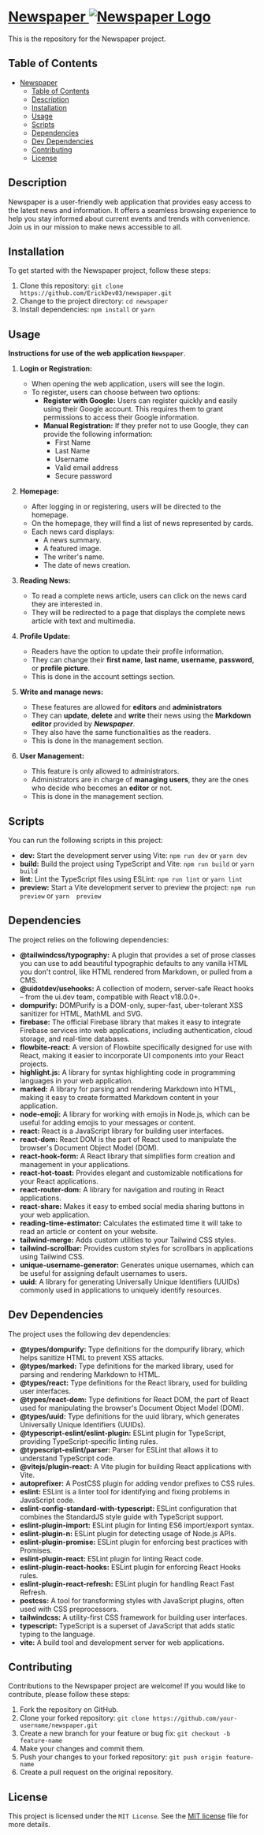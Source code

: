 # [Newspaper ![Newspaper Logo](https://img.icons8.com/ultraviolet/40/000000/news.png)](https://ericksosa-newspaper-mini-project.netlify.app/)

This is the repository for the Newspaper project.

## Table of Contents

- [Newspaper](#newspaper-)
  - [Table of Contents](#table-of-contents)
  - [Description](#description)
  - [Installation](#installation)
  - [Usage](#usage)
  - [Scripts](#scripts)
  - [Dependencies](#dependencies)
  - [Dev Dependencies](#dev-dependencies)
  - [Contributing](#contributing)
  - [License](#license)

## Description

Newspaper is a user-friendly web application that provides easy access to the latest news and information. It offers a seamless browsing experience to help you stay informed about current events and trends with convenience. Join us in our mission to make news accessible to all.

## Installation

To get started with the Newspaper project, follow these steps:

1. Clone this repository: `git clone https://github.com/ErickDev03/newspaper.git`
2. Change to the project directory: `cd newspaper`
3. Install dependencies: `npm install` or `yarn`

## Usage

**Instructions for use of the web application `Newspaper`**.

1. **Login or Registration:**

   - When opening the web application, users will see the login.
   - To register, users can choose between two options:
     - **Register with Google:** Users can register quickly and easily using their Google account. This requires them to grant permissions to access their Google information.
     - **Manual Registration:** If they prefer not to use Google, they can provide the following information:
       - First Name
       - Last Name
       - Username
       - Valid email address
       - Secure password

2. **Homepage:**

   - After logging in or registering, users will be directed to the homepage.
   - On the homepage, they will find a list of news represented by cards.
   - Each news card displays:
     - A news summary.
     - A featured image.
     - The writer's name.
     - The date of news creation.

3. **Reading News:**

   - To read a complete news article, users can click on the news card they are interested in.
   - They will be redirected to a page that displays the complete news article with text and multimedia.

4. **Profile Update:**

   - Readers have the option to update their profile information.
   - They can change their **first name**, **last name**, **username**, **password**, or **profile picture**.
   - This is done in the account settings section.

5. **Write and manage news:**

   - These features are allowed for **editors** and **administrators**
   - They can **update**, **delete** and **write** their news using the **Markdown editor** provided by ***Newspaper***.
   - They also have the same functionalities as the readers.
   - This is done in the management section.

6. **User Management:**
   - This feature is only allowed to administrators.
   - Administrators are in charge of **managing users**, they are the ones who decide who becomes an **editor** or not.
   - This is done in the management section.

## Scripts

You can run the following scripts in this project:

- **dev:** Start the development server using Vite: `npm run dev` or `yarn dev`
- **build:** Build the project using TypeScript and Vite: `npm run build` or `yarn build`
- **lint:** Lint the TypeScript files using ESLint: `npm run lint` or `yarn lint`
- **preview:** Start a Vite development server to preview the project: `npm run preview` or `yarn  preview`

## Dependencies

The project relies on the following dependencies:

- **@tailwindcss/typography:** A plugin that provides a set of prose classes you can use to add beautiful typographic defaults to any vanilla HTML you don't control, like HTML rendered from Markdown, or pulled from a CMS.
- **@uidotdev/usehooks:** A collection of modern, server-safe React hooks – from the ui.dev team, compatible with React v18.0.0+.
- **dompurify:** DOMPurify is a DOM-only, super-fast, uber-tolerant XSS sanitizer for HTML, MathML and SVG.
- **firebase:** The official Firebase library that makes it easy to integrate Firebase services into web applications, including authentication, cloud storage, and real-time databases.
- **flowbite-react:** A version of Flowbite specifically designed for use with React, making it easier to incorporate UI components into your React projects.
- **highlight.js:** A library for syntax highlighting code in programming languages in your web application.
- **marked:** A library for parsing and rendering Markdown into HTML, making it easy to create formatted Markdown content in your application.
- **node-emoji:** A library for working with emojis in Node.js, which can be useful for adding emojis to your messages or content.
- **react:** React is a JavaScript library for building user interfaces.
- **react-dom:** React DOM is the part of React used to manipulate the browser's Document Object Model (DOM).
- **react-hook-form:** A React library that simplifies form creation and management in your applications.
- **react-hot-toast:** Provides elegant and customizable notifications for your React applications.
- **react-router-dom:** A library for navigation and routing in React applications.
- **react-share:** Makes it easy to embed social media sharing buttons in your web application.
- **reading-time-estimator:** Calculates the estimated time it will take to read an article or content on your website.
- **tailwind-merge:** Adds custom utilities to your Tailwind CSS styles.
- **tailwind-scrollbar:** Provides custom styles for scrollbars in applications using Tailwind CSS.
- **unique-username-generator:** Generates unique usernames, which can be useful for assigning default usernames to users.
- **uuid:** A library for generating Universally Unique Identifiers (UUIDs) commonly used in applications to uniquely identify resources.

## Dev Dependencies

The project uses the following dev dependencies:

- **@types/dompurify:** Type definitions for the dompurify library, which helps sanitize HTML to prevent XSS attacks.
- **@types/marked:** Type definitions for the marked library, used for parsing and rendering Markdown to HTML.
- **@types/react:** Type definitions for the React library, used for building user interfaces.
- **@types/react-dom:** Type definitions for React DOM, the part of React used for manipulating the browser's Document Object Model (DOM).
- **@types/uuid:** Type definitions for the uuid library, which generates Universally Unique Identifiers (UUIDs).
- **@typescript-eslint/eslint-plugin:** ESLint plugin for TypeScript, providing TypeScript-specific linting rules.
- **@typescript-eslint/parser:** Parser for ESLint that allows it to understand TypeScript code.
- **@vitejs/plugin-react:** A Vite plugin for building React applications with Vite.
- **autoprefixer:** A PostCSS plugin for adding vendor prefixes to CSS rules.
- **eslint:** ESLint is a linter tool for identifying and fixing problems in JavaScript code.
- **eslint-config-standard-with-typescript:** ESLint configuration that combines the StandardJS style guide with TypeScript support.
- **eslint-plugin-import:** ESLint plugin for linting ES6 import/export syntax.
- **eslint-plugin-n:** ESLint plugin for detecting usage of Node.js APIs.
- **eslint-plugin-promise:** ESLint plugin for enforcing best practices with Promises.
- **eslint-plugin-react:** ESLint plugin for linting React code.
- **eslint-plugin-react-hooks:** ESLint plugin for enforcing React Hooks rules.
- **eslint-plugin-react-refresh:** ESLint plugin for handling React Fast Refresh.
- **postcss:** A tool for transforming styles with JavaScript plugins, often used with CSS preprocessors.
- **tailwindcss:** A utility-first CSS framework for building user interfaces.
- **typescript:** TypeScript is a superset of JavaScript that adds static typing to the language.
- **vite:** A build tool and development server for web applications.

## Contributing

Contributions to the Newspaper project are welcome! If you would like to contribute, please follow these steps:

1. Fork the repository on GitHub.
2. Clone your forked repository: `git clone https://github.com/your-username/newspaper.git`
3. Create a new branch for your feature or bug fix: `git checkout -b feature-name`
4. Make your changes and commit them.
5. Push your changes to your forked repository: `git push origin feature-name`
6. Create a pull request on the original repository.

## License

This project is licensed under the `MIT License`. See the [MIT license](https://opensource.org/license/mit/) file for more details.
